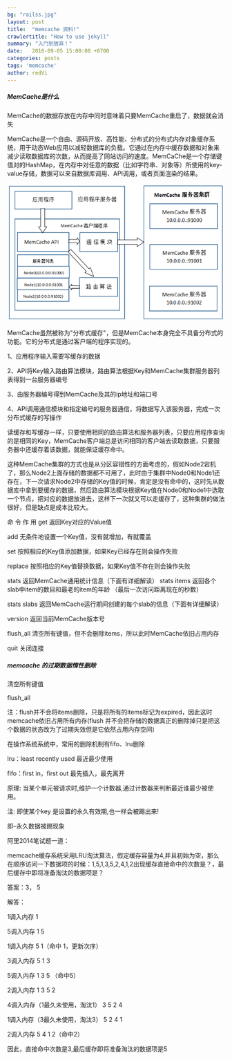 ```yaml
---
bg: "railss.jpg"
layout: post
title:  "memcache 资料!"
crawlertitle: "How to use jekyll"
summary: "入门到放弃！"
date:   2016-09-05 15:00:08 +0700
categories: posts
tags: 'memcache'
author: redVi  
---
```

#####  MemCache是什么

MemCache的数据存放在内存中同时意味着只要MemCache重启了，数据就会消失

MemCache是一个自由、源码开放、高性能、分布式的分布式内存对象缓存系统，用于动态Web应用以减轻数据库的负载。它通过在内存中缓存数据和对象来减少读取数据库的次数，从而提高了网站访问的速度。MemCaChe是一个存储键值对的HashMap，在内存中对任意的数据（比如字符串、对象等）所使用的key-value存储，数据可以来自数据库调用、API调用，或者页面渲染的结果。

![](/assets/images/memcache.png)

MemCache虽然被称为"分布式缓存"，但是MemCache本身完全不具备分布式的功能。它的分布式是通过客户端的程序实现的。

1、应用程序输入需要写缓存的数据

2、API将Key输入路由算法模块，路由算法根据Key和MemCache集群服务器列表得到一台服务器编号

3、由服务器编号得到MemCache及其的ip地址和端口号

4、API调用通信模块和指定编号的服务器通信，将数据写入该服务器，完成一次分布式缓存的写操作

读缓存和写缓存一样，只要使用相同的路由算法和服务器列表，只要应用程序查询的是相同的Key，MemCache客户端总是访问相同的客户端去读取数据，只要服务器中还缓存着该数据，就能保证缓存命中。

这种MemCache集群的方式也是从分区容错性的方面考虑的，假如Node2宕机了，那么Node2上面存储的数据都不可用了，此时由于集群中Node0和Node1还存在，下一次请求Node2中存储的Key值的时候，肯定是没有命中的，这时先从数据库中拿到要缓存的数据，然后路由算法模块根据Key值在Node0和Node1中选取一个节点，把对应的数据放进去，这样下一次就又可以走缓存了，这种集群的做法很好，但是缺点是成本比较大。


命    令 	 作    用
get 	     返回Key对应的Value值

add  	     无条件地设置一个Key值，没有就增加，有就覆盖 

set  	 	 按照相应的Key值添加数据，如果Key已经存在则会操作失败

replace  	 按照相应的Key值替换数据，如果Key值不存在则会操作失败 

stats 		 返回MemCache通用统计信息（下面有详细解读）
stats items  返回各个slab中item的数目和最老的item的年龄
            （最后一次访问距离现在的秒数）

stats slabs  返回MemCache运行期间创建的每个slab的信息（下面有详细解读）

version 	 返回当前MemCache版本号

flush_all 	 清空所有键值，但不会删除items，所以此时MemCache依旧占用内存

quit 	      关闭连接

##### memcache 的过期数据惰性删除

清空所有键值

flush_all

注：flush并不会将items删除，只是将所有的items标记为expired，因此这时memcache依旧占用所有内存(flush 并不会把存储的数据真正的删除掉只是把这个数据的状态改为了过期失效但是它依然占用内存空间)

在操作系统系统中，常用的删除机制有fifo、lru删除

lru：least recently used 最近最少使用

fifo：first in，first out 最先插入，最先离开

原理: 当某个单元被请求时,维护一个计数器,通过计数器来判断最近谁最少被使用。

注: 即使某个key 是设置的永久有效期,也一样会被踢出来!

即–永久数据被踢现象


阿里2014笔试题一道：

memcache缓存系统采用LRU淘汰算法，假定缓存容量为4,并且初始为空，那么在顺序访问一下数据项的时候：1,5,1,3,5,2,4,1,2出现缓存直接命中的次数是？，最后缓存中即将准备淘汰的数据项是？

答案：3， 5

解答：

1调入内存 1 

5调入内存 1 5

1调入内存 5 1（命中 1，更新次序）

3调入内存 5 1 3

5调入内存 1 3 5 （命中5）

2调入内存 1 3 5 2

4调入内存（1最久未使用，淘汰1） 3 5 2 4

1调入内存（3最久未使用，淘汰3） 5 2 4 1

2调入内存 5 4 1 2（命中2）

因此，直接命中次数是3,最后缓存即将准备淘汰的数据项是5






